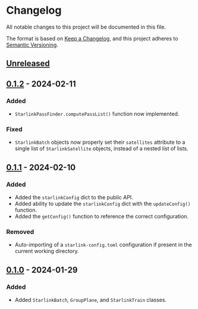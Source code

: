 # Changelog

All notable changes to this project will be documented in this file.

The format is based on [Keep a Changelog](https://keepachangelog.com/en/1.0.0/),
and this project adheres to [Semantic Versioning](https://semver.org/spec/v2.0.0.html).

## [Unreleased]

## [0.1.2] - 2024-02-11

### Added

- `StarlinkPassFinder.computePassList()` function now implemented.

### Fixed

- `StarlinkBatch` objects now properly set their `satellites` attribute to a single list of
`StarlinkSatellite` objects, instead of a nested list of lists.

## [0.1.1] - 2024-02-10

### Added

- Added the `starlinkConfig` dict to the public API.
- Added ability to update the `starlinkConfig` dict with the `updateConfig()` function.
- Added the `getConfig()` function to reference the correct configuration.

### Removed

- Auto-importing of a `starlink-config.toml` configuration if present in the current
working directory.

## [0.1.0] - 2024-01-29

### Added

- Added `StarlinkBatch`, `GroupPlane`, and `StarlinkTrain` classes.

[Unreleased]: https://github.com/qbizzle68/starlink-sattrack-extension/compare/v0.1.1...HEAD
[0.1.2]: https://github.com/qbizzle68/starlink-sattrack-extension/compare/v0.1.1...v0.1.2
[0.1.1]: https://github.com/qbizzle68/starlink-sattrack-extension/compare/v0.1.0...v0.1.1
[0.1.0]: https://github.com/qbizzle68/starlink-sattrack-extension/releases/tag/v0.1.0
